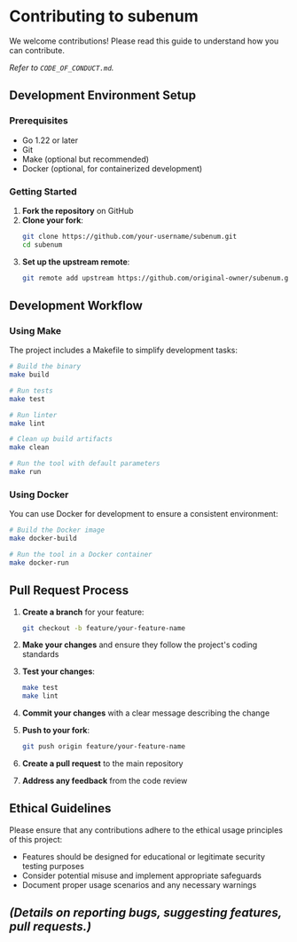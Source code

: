 # Contributing to subenum

We welcome contributions! Please read this guide to understand how you can contribute.

*Refer to `CODE_OF_CONDUCT.md`.*

## Development Environment Setup

### Prerequisites

- Go 1.22 or later
- Git
- Make (optional but recommended)
- Docker (optional, for containerized development)

### Getting Started

1. **Fork the repository** on GitHub
2. **Clone your fork**:
   ```bash
   git clone https://github.com/your-username/subenum.git
   cd subenum
   ```
3. **Set up the upstream remote**:
   ```bash
   git remote add upstream https://github.com/original-owner/subenum.git
   ```

## Development Workflow

### Using Make

The project includes a Makefile to simplify development tasks:

```bash
# Build the binary
make build

# Run tests
make test

# Run linter
make lint

# Clean up build artifacts
make clean

# Run the tool with default parameters
make run
```

### Using Docker

You can use Docker for development to ensure a consistent environment:

```bash
# Build the Docker image
make docker-build

# Run the tool in a Docker container
make docker-run
```

## Pull Request Process

1. **Create a branch** for your feature:
   ```bash
   git checkout -b feature/your-feature-name
   ```

2. **Make your changes** and ensure they follow the project's coding standards

3. **Test your changes**:
   ```bash
   make test
   make lint
   ```

4. **Commit your changes** with a clear message describing the change

5. **Push to your fork**:
   ```bash
   git push origin feature/your-feature-name
   ```

6. **Create a pull request** to the main repository

7. **Address any feedback** from the code review

## Ethical Guidelines

Please ensure that any contributions adhere to the ethical usage principles of this project:

- Features should be designed for educational or legitimate security testing purposes
- Consider potential misuse and implement appropriate safeguards
- Document proper usage scenarios and any necessary warnings

## *(Details on reporting bugs, suggesting features, pull requests.)* 